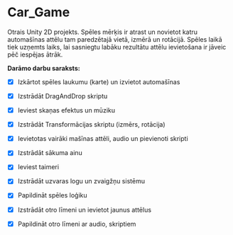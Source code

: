 # Car_Game
Otrais Unity 2D projekts.
Spēles mērķis ir atrast un novietot katru automašīnas attēlu tam paredzētajā vietā, izmērā un rotācijā.
Spēles laikā tiek uzņemts laiks, lai sasniegtu labāku rezultātu attēlu ievietošana ir jāveic pēč iespējas ātrāk.

**Darāmo darbu saraksts:**
- [x] Izkārtot spēles laukumu (karte) un izvietot automašīnas
- [x] Izstrādāt DragAndDrop skriptu
- [x] Ieviest skaņas efektus un mūziku
- [x] Izstrādāt Transformācijas skriptu (izmērs, rotācija)
- [x] Ievietotas vairāki mašīnas attēli, audio un pievienoti skripti
- [x] Izstrādāt sākuma ainu
- [x] Ieviest taimeri
- [x] Izstrādāt uzvaras logu un zvaigžņu sistēmu
- [x] Papildināt spēles loģiku
- [x] Izstrādāt otro līmeni un ievietot jaunus attēlus
- [x] Papildināt otro līmeni ar audio, skriptiem


